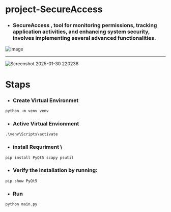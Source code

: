 # project-SecureAccess
- ### SecureAccess ,  tool for monitoring permissions, tracking application activities, and enhancing system security, involves implementing several advanced functionalities.


![image](https://github.com/user-attachments/assets/9e3f240f-996a-465a-b8fe-9d4d09c7e395)

---
![Screenshot 2025-01-30 220238](https://github.com/user-attachments/assets/553e2907-b83c-4180-a00a-e6d922e6a165)




# Staps 
- ### Create Virtual Environmet
```
python -m venv venv
```
- ### Active Virtual Envionment
```
.\venv\Scripts\activate
```

- ### install Requriment \
```
pip install PyQt5 scapy psutil

```
- ###  Verify the installation by running:
```
pip show PyQt5

```


- ### Run
```
python main.py
```










